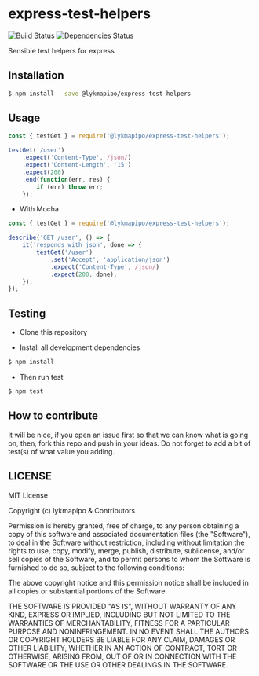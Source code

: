 # express-test-helpers

[![Build Status](https://travis-ci.org/lykmapipo/express-test-helpers.svg?branch=master)](https://travis-ci.org/lykmapipo/express-test-helpers)
[![Dependencies Status](https://david-dm.org/lykmapipo/express-test-helpers.svg?style=flat-square)](https://david-dm.org/lykmapipo/express-test-helpers)

Sensible test helpers for express

## Installation

```sh
$ npm install --save @lykmapipo/express-test-helpers
```

## Usage
```js
const { testGet } = require('@lykmapipo/express-test-helpers');

testGet('/user')
    .expect('Content-Type', /json/)
    .expect('Content-Length', '15')
    .expect(200)
    .end(function(err, res) {
        if (err) throw err;
    });
```

- With Mocha
```js
const { testGet } = require('@lykmapipo/express-test-helpers');

describe('GET /user', () => {
    it('responds with json', done => {
        testGet('/user')
            .set('Accept', 'application/json')
            .expect('Content-Type', /json/)
            .expect(200, done);
    });
});
```

## Testing

- Clone this repository

- Install all development dependencies

```sh
$ npm install
```

- Then run test

```sh
$ npm test
```

## How to contribute

It will be nice, if you open an issue first so that we can know what is going on, then, fork this repo and push in your ideas. Do not forget to add a bit of test(s) of what value you adding.

## LICENSE

MIT License

Copyright (c) lykmapipo & Contributors

Permission is hereby granted, free of charge, to any person obtaining a copy of this software and associated documentation files (the "Software"), to deal in the Software without restriction, including without limitation the rights to use, copy, modify, merge, publish, distribute, sublicense, and/or sell copies of the Software, and to permit persons to whom the Software is furnished to do so, subject to the following conditions:

The above copyright notice and this permission notice shall be included in all copies or substantial portions of the Software.

THE SOFTWARE IS PROVIDED "AS IS", WITHOUT WARRANTY OF ANY KIND, EXPRESS OR IMPLIED, INCLUDING BUT NOT LIMITED TO THE WARRANTIES OF MERCHANTABILITY, FITNESS FOR A PARTICULAR PURPOSE AND NONINFRINGEMENT. IN NO EVENT SHALL THE AUTHORS OR COPYRIGHT HOLDERS BE LIABLE FOR ANY CLAIM, DAMAGES OR OTHER LIABILITY, WHETHER IN AN ACTION OF CONTRACT, TORT OR OTHERWISE, ARISING FROM, OUT OF OR IN CONNECTION WITH THE SOFTWARE OR THE USE OR OTHER DEALINGS IN THE SOFTWARE.

